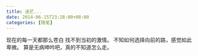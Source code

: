 ```yaml
---
title: 迷茫...
date: 2014-06-15T23:28:00+08:00
categories: [随笔]
---
```


现在的每一天都那么苍白
找不到当初的激情。
不知如何选择向前的路，感觉如此卑微。
算是无病呻吟吧，真的不知道怎么走。
